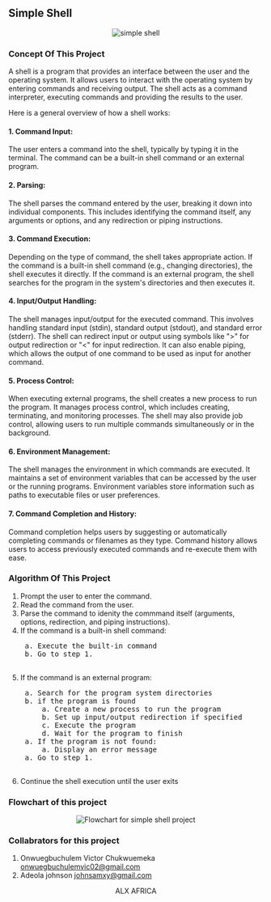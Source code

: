 ## Simple Shell
<p align="center"><img src="https://www.tutorialbar.com/wp-content/uploads/3546580_a73b-2048x1152.jpeg" alt="simple shell"></p>

### Concept Of This Project
<p>A shell is a program that provides an interface between the user and the operating system. It allows users to interact with the operating system by entering commands and receiving output. The shell acts as a command interpreter, executing commands and providing the results to the user.</p>
<p>Here is a general overview of how a shell works:</p>

#### 1. Command Input:
<p> The user enters a command into the shell, typically by typing it in the terminal. The command can be a built-in shell command or an external program.</p>

#### 2. Parsing:
<p>The shell parses the command entered by the user, breaking it down into individual components. This includes identifying the command itself, any arguments or options, and any redirection or piping instructions.</p>

#### 3. Command Execution:
<p> Depending on the type of command, the shell takes appropriate action. If the command is a built-in shell command (e.g., changing directories), the shell executes it directly. If the command is an external program, the shell searches for the program in the system's directories and then executes it.</p>

#### 4. Input/Output Handling:
<p> The shell manages input/output for the executed command. This involves handling standard input (stdin), standard output (stdout), and standard error (stderr). The shell can redirect input or output using symbols like ">" for output redirection or "<" for input redirection. It can also enable piping, which allows the output of one command to be used as input for another command.</p>

#### 5. Process Control:
<p> When executing external programs, the shell creates a new process to run the program. It manages process control, which includes creating, terminating, and monitoring processes. The shell may also provide job control, allowing users to run multiple commands simultaneously or in the background.</p>

#### 6. Environment Management:
<p> The shell manages the environment in which commands are executed. It maintains a set of environment variables that can be accessed by the user or the running programs. Environment variables store information such as paths to executable files or user preferences.</p>

#### 7. Command Completion and History: 
<p> Command completion helps users by suggesting or automatically completing commands or filenames as they type. Command history allows users to access previously executed commands and re-execute them with ease.</p>

### Algorithm Of This Project
1. Prompt the user to enter the command.
2. Read the command from the user.
3. Parse the command to idenity the commmand itself (arguments, options, redirection, and piping instructions).
4. If the command is a built-in shell command:
    <pre>
    a. Execute the built-in command
    b. Go to step 1.
    </pre>
5. If the command is an external program:
    <pre>
    a. Search for the program system directories
    b. if the program is found
        a. Create a new process to run the program
        b. Set up input/output redirection if specified
        c. Execute the program
        d. Wait for the program to finish
    a. If the program is not found:
        a. Display an error message
    a. Go to step 1.
    </pre>
6. Continue the shell execution until the user exits

### Flowchart of this project
<p align="center"><img src="https://i.ibb.co/nPVswf0/Screenshot-20230708-103555.png" alt="Flowchart for simple shell project" /></p>

### Collabrators for this project
1. Onwuegbuchulem Victor Chukwuemeka <onwuegbuchulemvic02@gmail.com>
2. Adeola johnson <johnsamxy@gmail.com>

<p align="center"> ALX AFRICA </p>
